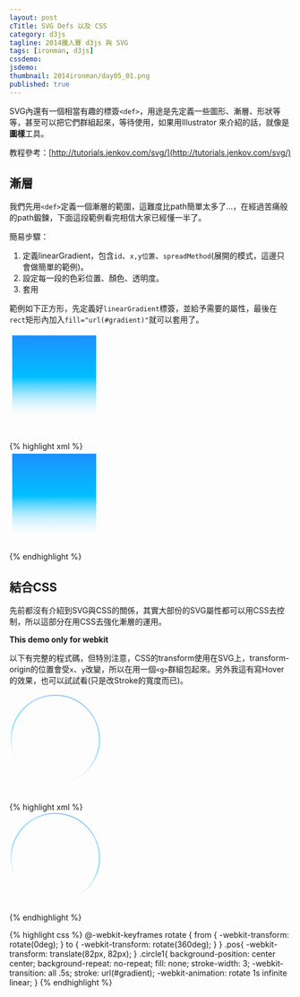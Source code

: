 ```yaml
---
layout: post
cTitle: SVG Defs 以及 CSS
category: d3js
tagline: 2014鐵人賽 d3js 與 SVG
tags: [ironman, d3js]
cssdemo: 
jsdemo: 
thumbnail: 2014ironman/day05_01.png
published: true
---
```



SVG內還有一個相當有趣的標簽`<def>`，用途是先定義一些圖形、漸層、形狀等等，甚至可以把它們群組起來，等待使用，如果用Illustrator	來介紹的話，就像是**圖樣**工具。

<!-- more -->

教程參考：[http://tutorials.jenkov.com/svg/](http://tutorials.jenkov.com/svg/)

<style>
.rect{
	fill: url(#gradient);
}
@-webkit-keyframes rotate {
    from {
    	-webkit-transform: rotate(0deg);
    }
    to {
    	-webkit-transform: rotate(360deg);
    }
} 
.pos{
	-webkit-transform: translate(82px, 82px);
}
.circle1{
	background-position: center center;
	background-repeat: no-repeat;
	fill: none;
	stroke-width: 1;
	-webkit-transition: all .5s;
	stroke: url(#gradient);
	-webkit-animation: rotate 1s infinite linear;
}
svg:hover .circle1{
	stroke-width: 3;
}
</style>

## 漸層

我們先用`<def>`定義一個漸層的範圍，這難度比path簡單太多了...，在經過苦痛般的path鍛鍊，下面這段範例看完相信大家已經懂一半了。

簡易步驟：

1. 定義linearGradient，包含`id`、`x,y位置`、`spreadMethod`(展開的模式，這邊只會做簡單的範例)。
2. 設定每一段的色彩位置、顏色、透明度。
3. 套用


範例如下正方形，先定義好`linearGradient`標簽，並給予需要的屬性，最後在`rect`矩形內加入`fill="url(#gradient)"`就可以套用了。


<svg width="100%" height="180">
	<defs>
	<linearGradient id="gradient"
			x1="0%" y1="0%"
			x2="0%" y2="100%"
			spreadMethod="pad">
		<stop offset="0%"   stop-color="DodgerBlue" stop-opacity="1"/>
		<stop offset="50%" stop-color="DeepSkyBlue" stop-opacity="1"/>
		<stop offset="100%" stop-color="white" stop-opacity="0"/>
	</linearGradient>
	</defs>
	<rect x="5" y="5" width="150" height="150" fill="url(#gradient)" />
</svg>

{% highlight xml %}
<svg width="100%" height="180">
	<defs>
	<linearGradient id="gradient"
			x1="0%" y1="0%"
			x2="0%" y2="100%"
			spreadMethod="pad">
		<stop offset="0%"   stop-color="DodgerBlue" stop-opacity="1"/>
		<stop offset="50%" stop-color="DeepSkyBlue" stop-opacity="1"/>
		<stop offset="100%" stop-color="white" stop-opacity="0"/>
	</linearGradient>
	</defs>
	<rect x="5" y="5" width="150" height="150" fill="url(#gradient)" />
</svg>
{% endhighlight %}


## 結合CSS

先前都沒有介紹到SVG與CSS的關係，其實大部份的SVG屬性都可以用CSS去控制，所以這部分在用CSS去強化漸層的運用。

**This demo only for webkit**

以下有完整的程式碼，但特別注意，CSS的transform使用在SVG上，transform-origin的位置會受`x`、`y`改變，所以在用一個`<g>`群組包起來。另外我這有寫Hover的效果，也可以試試看(只是改Stroke的寬度而已)。

<svg width="100%" height="180">
	<defs>
	<linearGradient id="gradient"
			x1="0%" y1="0%"
			x2="0%" y2="100%"
			spreadMethod="pad">
		<stop offset="0%"   stop-color="DodgerBlue" stop-opacity="1"/>
		<stop offset="50%" stop-color="DeepSkyBlue" stop-opacity="1"/>
		<stop offset="100%" stop-color="white" stop-opacity="0"/>
	</linearGradient>
	</defs>
	<g class="pos">
    	<circle class="circle1" cx="0" cy="0" r="79" />
    </g>
</svg>

{% highlight xml %}
<svg width="100%" height="180">
	<defs>
	<linearGradient id="gradient"
			x1="0%" y1="0%"
			x2="0%" y2="100%"
			spreadMethod="pad">
		<stop offset="0%"   stop-color="DodgerBlue" stop-opacity="1"/>
		<stop offset="50%" stop-color="DeepSkyBlue" stop-opacity="1"/>
		<stop offset="100%" stop-color="white" stop-opacity="0"/>
	</linearGradient>
	</defs>
	<g class="pos">
    	<circle class="circle1" cx="0" cy="0" r="79" />
    </g>
</svg>
{% endhighlight %}

{% highlight css %}
@-webkit-keyframes rotate {
    from {
    	-webkit-transform: rotate(0deg);
    }
    to {
    	-webkit-transform: rotate(360deg);
    }
} 
.pos{
	-webkit-transform: translate(82px, 82px);
}
.circle1{
	background-position: center center;
	background-repeat: no-repeat;
	fill: none;
	stroke-width: 3;
	-webkit-transition: all .5s;
	stroke: url(#gradient);
	-webkit-animation: rotate 1s infinite linear;
}
{% endhighlight %}




